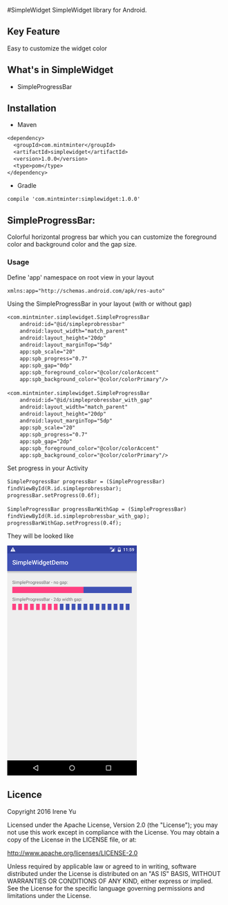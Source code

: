 #SimpleWidget
SimpleWidget library for Android.

## Key Feature
Easy to customize the widget color

## What's in SimpleWidget
* SimpleProgressBar

## Installation
* Maven
```
<dependency>
  <groupId>com.mintminter</groupId>
  <artifactId>simplewidget</artifactId>
  <version>1.0.0</version>
  <type>pom</type>
</dependency>
```

* Gradle
```
compile 'com.mintminter:simplewidget:1.0.0'
```

## SimpleProgressBar:
Colorful horizontal progress bar which you can customize the foreground color and background color and the gap size.

### Usage
Define 'app' namespace on root view in your layout
```
xmlns:app="http://schemas.android.com/apk/res-auto"
```
Using the SimpleProgressBar in your layout (with or without gap)
```
<com.mintminter.simplewidget.SimpleProgressBar
    android:id="@id/simpleprobressbar"
    android:layout_width="match_parent"
    android:layout_height="20dp"
    android:layout_marginTop="5dp"
    app:spb_scale="20"
    app:spb_progress="0.7"
    app:spb_gap="0dp"
    app:spb_foreground_color="@color/colorAccent"
    app:spb_background_color="@color/colorPrimary"/>
    
<com.mintminter.simplewidget.SimpleProgressBar
    android:id="@id/simpleprobressbar_with_gap"
    android:layout_width="match_parent"
    android:layout_height="20dp"
    android:layout_marginTop="5dp"
    app:spb_scale="20"
    app:spb_progress="0.7"
    app:spb_gap="2dp"
    app:spb_foreground_color="@color/colorAccent"
    app:spb_background_color="@color/colorPrimary"/>
```
Set progress in your Activity
```
SimpleProgressBar progressBar = (SimpleProgressBar) findViewById(R.id.simpleprobressbar);
progressBar.setProgress(0.6f);

SimpleProgressBar progressBarWithGap = (SimpleProgressBar) findViewById(R.id.simpleprobressbar_with_gap);
progressBarWithGap.setProgress(0.4f);
```
They will be looked like

<img src="https://github.com/IreneXY/SimpleWidget/raw/master/screenshot/simple_progress_bar.png" width="300">

## Licence

Copyright 2016 Irene Yu

Licensed under the Apache License, Version 2.0 (the "License"); you may not use this work except in compliance with the License. You may obtain a copy of the License in the LICENSE file, or at:

http://www.apache.org/licenses/LICENSE-2.0

Unless required by applicable law or agreed to in writing, software distributed under the License is distributed on an "AS IS" BASIS, WITHOUT WARRANTIES OR CONDITIONS OF ANY KIND, either express or implied. See the License for the specific language governing permissions and limitations under the License.






